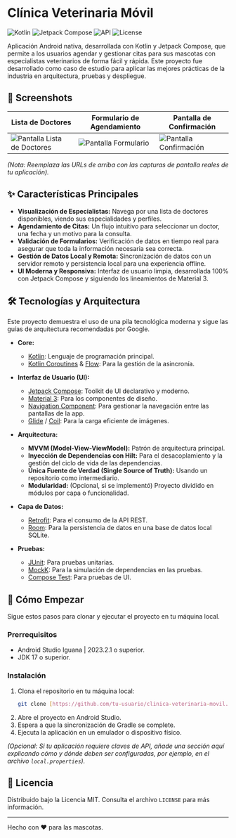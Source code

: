 # Clínica Veterinaria Móvil

![Kotlin](https://img.shields.io/badge/Kotlin-1.9.23-7F52FF?style=for-the-badge&logo=kotlin)
![Jetpack Compose](https://img.shields.io/badge/Jetpack_Compose-1.6.7-4285F4?style=for-the-badge&logo=jetpackcompose)
![API](https://img.shields.io/badge/API-26%2B-3DDC84?style=for-the-badge&logo=android)
![License](https://img.shields.io/badge/License-MIT-yellow.svg)

Aplicación Android nativa, desarrollada con Kotlin y Jetpack Compose, que permite a los usuarios agendar y gestionar citas para sus mascotas con especialistas veterinarios de forma fácil y rápida. Este proyecto fue desarrollado como caso de estudio para aplicar las mejores prácticas de la industria en arquitectura, pruebas y despliegue.

## 📸 Screenshots

| Lista de Doctores                               | Formulario de Agendamiento                     | Pantalla de Confirmación                          |
| ----------------------------------------------- | ---------------------------------------------- | ------------------------------------------------- |
| ![Pantalla Lista de Doctores](URL_A_TU_SCREENSHOT_1.png) | ![Pantalla Formulario](URL_A_TU_SCREENSHOT_2.png) | ![Pantalla Confirmación](URL_A_TU_SCREENSHOT_3.png) |

*(Nota: Reemplaza las URLs de arriba con las capturas de pantalla reales de tu aplicación).*

## ✨ Características Principales

* **Visualización de Especialistas:** Navega por una lista de doctores disponibles, viendo sus especialidades y perfiles.
* **Agendamiento de Citas:** Un flujo intuitivo para seleccionar un doctor, una fecha y un motivo para la consulta.
* **Validación de Formularios:** Verificación de datos en tiempo real para asegurar que toda la información necesaria sea correcta.
* **Gestión de Datos Local y Remota:** Sincronización de datos con un servidor remoto y persistencia local para una experiencia offline.
* **UI Moderna y Responsiva:** Interfaz de usuario limpia, desarrollada 100% con Jetpack Compose y siguiendo los lineamientos de Material 3.

## 🛠️ Tecnologías y Arquitectura

Este proyecto demuestra el uso de una pila tecnológica moderna y sigue las guías de arquitectura recomendadas por Google.

* **Core:**
    * [Kotlin](https://kotlinlang.org/): Lenguaje de programación principal.
    * [Kotlin Coroutines](https://kotlinlang.org/docs/coroutines-overview.html) & [Flow](https://developer.android.com/kotlin/flow): Para la gestión de la asincronía.

* **Interfaz de Usuario (UI):**
    * [Jetpack Compose](https://developer.android.com/jetpack/compose): Toolkit de UI declarativo y moderno.
    * [Material 3](https://m3.material.io/): Para los componentes de diseño.
    * [Navigation Component](https://developer.android.com/guide/navigation): Para gestionar la navegación entre las pantallas de la app.
    * [Glide](https://github.com/bumptech/glide) / [Coil](https://coil-kt.github.io/coil/): Para la carga eficiente de imágenes.

* **Arquitectura:**
    * **MVVM (Model-View-ViewModel):** Patrón de arquitectura principal.
    * **Inyección de Dependencias con Hilt:** Para el desacoplamiento y la gestión del ciclo de vida de las dependencias.
    * **Única Fuente de Verdad (Single Source of Truth):** Usando un repositorio como intermediario.
    * **Modularidad:** (Opcional, si se implementó) Proyecto dividido en módulos por capa o funcionalidad.

* **Capa de Datos:**
    * [Retrofit](https://square.github.io/retrofit/): Para el consumo de la API REST.
    * [Room](https://developer.android.com/training/data-storage/room): Para la persistencia de datos en una base de datos local SQLite.

* **Pruebas:**
    * [JUnit](https://junit.org/junit4/): Para pruebas unitarias.
    * [MockK](https://mockk.io/): Para la simulación de dependencias en las pruebas.
    * [Compose Test](https://developer.android.com/jetpack/compose/testing): Para pruebas de UI.

## 🚀 Cómo Empezar

Sigue estos pasos para clonar y ejecutar el proyecto en tu máquina local.

### Prerrequisitos

* Android Studio Iguana | 2023.2.1 o superior.
* JDK 17 o superior.

### Instalación

1.  Clona el repositorio en tu máquina local:
    ```bash
    git clone [https://github.com/tu-usuario/clinica-veterinaria-movil.git](https://github.com/tu-usuario/clinica-veterinaria-movil.git)
    ```
2.  Abre el proyecto en Android Studio.
3.  Espera a que la sincronización de Gradle se complete.
4.  Ejecuta la aplicación en un emulador o dispositivo físico.

*(Opcional: Si tu aplicación requiere claves de API, añade una sección aquí explicando cómo y dónde deben ser configuradas, por ejemplo, en el archivo `local.properties`).*

## 📜 Licencia

Distribuido bajo la Licencia MIT. Consulta el archivo `LICENSE` para más información.

---
Hecho con ❤️ para las mascotas.
